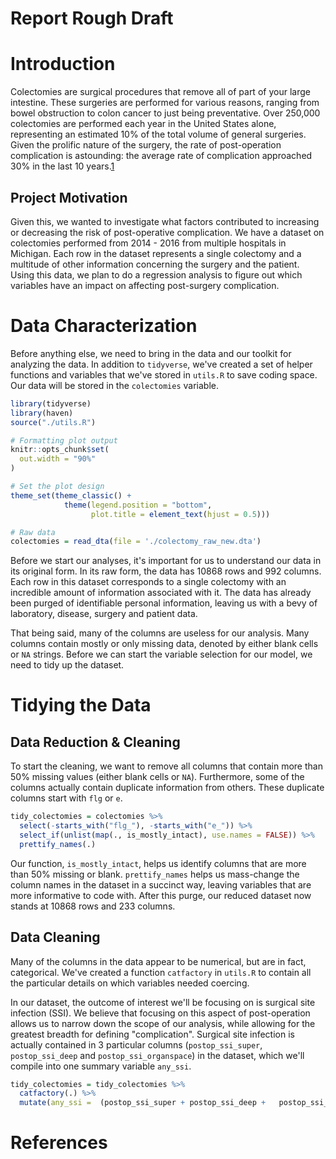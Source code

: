 Report Rough Draft
================

Introduction
============

Colectomies are surgical procedures that remove all of part of your large intestine. These surgeries are performed for various reasons, ranging from bowel obstruction to colon cancer to just being preventative. Over 250,000 colectomies are performed each year in the United States alone, representing an estimated 10% of the total volume of general surgeries. Given the prolific nature of the surgery, the rate of post-operation complication is astounding: the average rate of complication approached 30% in the last 10 years.[1](https://www.medscape.org/viewarticle/711126)

Project Motivation
------------------

Given this, we wanted to investigate what factors contributed to increasing or decreasing the risk of post-operative complication. We have a dataset on colectomies performed from 2014 - 2016 from multiple hospitals in Michigan. Each row in the dataset represents a single colectomy and a multitude of other information concerning the surgery and the patient. Using this data, we plan to do a regression analysis to figure out which variables have an impact on affecting post-surgery complication.

Data Characterization
=====================

Before anything else, we need to bring in the data and our toolkit for analyzing the data. In addition to `tidyverse`, we've created a set of helper functions and variables that we've stored in `utils.R` to save coding space. Our data will be stored in the `colectomies` variable.

``` r
library(tidyverse)
library(haven)
source("./utils.R")

# Formatting plot output
knitr::opts_chunk$set(
  out.width = "90%"
)

# Set the plot design
theme_set(theme_classic() + 
            theme(legend.position = "bottom", 
                  plot.title = element_text(hjust = 0.5)))

# Raw data
colectomies = read_dta(file = './colectomy_raw_new.dta') 
```

Before we start our analyses, it's important for us to understand our data in its original form. In its raw form, the data has 10868 rows and 992 columns. Each row in this dataset corresponds to a single colectomy with an incredible amount of information associated with it. The data has already been purged of identifiable personal information, leaving us with a bevy of laboratory, disease, surgery and patient data.

That being said, many of the columns are useless for our analysis. Many columns contain mostly or only missing data, denoted by either blank cells or `NA` strings. Before we can start the variable selection for our model, we need to tidy up the dataset.

Tidying the Data
================

Data Reduction & Cleaning
-------------------------

To start the cleaning, we want to remove all columns that contain more than 50% missing values (either blank cells or `NA`). Furthermore, some of the columns actually contain duplicate information from others. These duplicate columns start with `flg` or `e`.

``` r
tidy_colectomies = colectomies %>% 
  select(-starts_with("flg_"), -starts_with("e_")) %>% 
  select_if(unlist(map(., is_mostly_intact), use.names = FALSE)) %>% 
  prettify_names(.) 
```

Our function, `is_mostly_intact`, helps us identify columns that are more than 50% missing or blank. `prettify_names` helps us mass-change the column names in the dataset in a succinct way, leaving variables that are more informative to code with. After this purge, our reduced dataset now stands at 10868 rows and 233 columns.

Data Cleaning
-------------

Many of the columns in the data appear to be numerical, but are in fact, categorical. We've created a function `catfactory` in `utils.R` to contain all the particular details on which variables needed coercing.

In our dataset, the outcome of interest we'll be focusing on is surgical site infection (SSI). We believe that focusing on this aspect of post-operation allows us to narrow down the scope of our analysis, while allowing for the greatest breadth for defining "complication". Surgical site infection is actually contained in 3 particular columns (`postop_ssi_super`, `postop_ssi_deep` and `postop_ssi_organspace`) in the dataset, which we'll compile into one summary variable `any_ssi`.

``` r
tidy_colectomies = tidy_colectomies %>%
  catfactory(.) %>% 
  mutate(any_ssi =  (postop_ssi_super + postop_ssi_deep +   postop_ssi_organspace) >= 1)
```

References
==========
